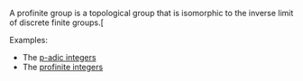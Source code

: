 A profinite group is a topological group that is isomorphic to the inverse limit of discrete finite groups.[

Examples:

- The [p-adic integers](p-adic%20integers.md) 
- The [profinite integers](profinite%20integers)